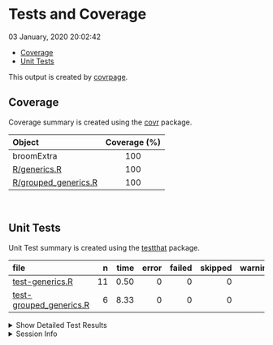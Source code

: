 Tests and Coverage
================
03 January, 2020 20:02:42

  - [Coverage](#coverage)
  - [Unit Tests](#unit-tests)

This output is created by
[covrpage](https://github.com/metrumresearchgroup/covrpage).

## Coverage

Coverage summary is created using the
[covr](https://github.com/r-lib/covr) package.

| Object                                           | Coverage (%) |
| :----------------------------------------------- | :----------: |
| broomExtra                                       |     100      |
| [R/generics.R](../R/generics.R)                  |     100      |
| [R/grouped\_generics.R](../R/grouped_generics.R) |     100      |

<br>

## Unit Tests

Unit Test summary is created using the
[testthat](https://github.com/r-lib/testthat) package.

| file                                                         |  n | time | error | failed | skipped | warning |
| :----------------------------------------------------------- | -: | ---: | ----: | -----: | ------: | ------: |
| [test-generics.R](testthat/test-generics.R)                  | 11 | 0.50 |     0 |      0 |       0 |       0 |
| [test-grouped\_generics.R](testthat/test-grouped_generics.R) |  6 | 8.33 |     0 |      0 |       0 |       0 |

<details closed>

<summary> Show Detailed Test Results </summary>

| file                                                             | context                 |           test            | status | n | time |
| :--------------------------------------------------------------- | :---------------------- | :-----------------------: | :----- | -: | ---: |
| [test-generics.R](testthat/test-generics.R#L13_L15)              | generics work           |      `tidy()` works       | PASS   | 5 | 0.34 |
| [test-generics.R](testthat/test-generics.R#L50_L52)              | generics work           |     `glance()` works      | PASS   | 3 | 0.05 |
| [test-generics.R](testthat/test-generics.R#L76_L78)              | generics work           |     `augment()` works     | PASS   | 3 | 0.11 |
| [test-grouped\_generics.R](testthat/test-grouped_generics.R#L20) | grouped\_generics works |  `grouped_tidy()` works   | PASS   | 2 | 3.22 |
| [test-grouped\_generics.R](testthat/test-grouped_generics.R#L50) | grouped\_generics works | `grouped_glance()` works  | PASS   | 2 | 2.36 |
| [test-grouped\_generics.R](testthat/test-grouped_generics.R#L79) | grouped\_generics works | `grouped_augment()` works | PASS   | 2 | 2.75 |

</details>

<details>

<summary> Session Info </summary>

| Field    | Value                            |
| :------- | :------------------------------- |
| Version  | R version 3.6.2 (2019-12-12)     |
| Platform | x86\_64-w64-mingw32/x64 (64-bit) |
| Running  | Windows 10 x64 (build 16299)     |
| Language | English\_United States           |
| Timezone | Europe/Berlin                    |

| Package  | Version |
| :------- | :------ |
| testthat | 2.3.1   |
| covr     | 3.4.0   |
| covrpage | 0.0.70  |

</details>

<!--- Final Status : pass --->
